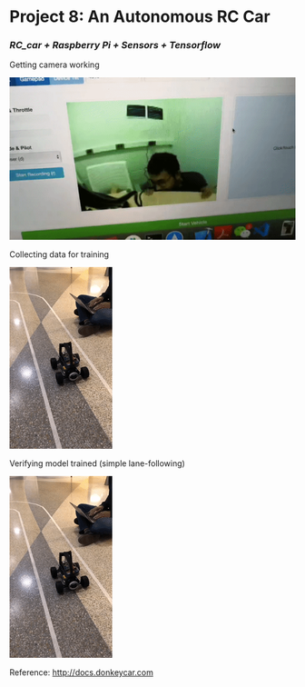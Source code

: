 # Project 8: An Autonomous RC Car
### *RC_car + Raspberry Pi + Sensors + Tensorflow*


Getting camera working

![](https://github.com/michiganhackers/Project-8/blob/master/photos/1.gif)

Collecting data for training

![](https://github.com/michiganhackers/Project-8/blob/master/photos/2.gif)

Verifying model trained (simple lane-following)

![](https://github.com/michiganhackers/Project-8/blob/master/photos/2.gif)


Reference: http://docs.donkeycar.com
